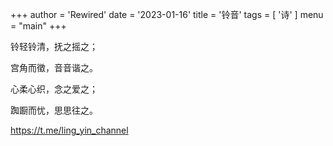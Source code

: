 +++
author = 'Rewired'
date = '2023-01-16'
title = '铃音'
tags = [
  '诗'
]
menu = "main"
+++

铃轻铃清，抚之摇之；

宫角而徵，音音谐之。

心柔心织，念之爱之；

踟蹰而忧，思思往之。

<https://t.me/ling_yin_channel>